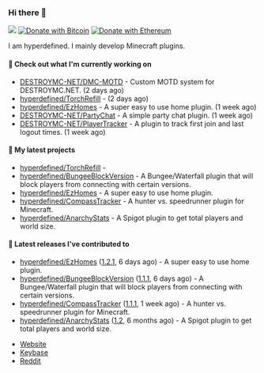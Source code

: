 ### Hi there 👋
![](https://komarev.com/ghpvc/?username=hyperdefined&color=blue) [![Donate with Bitcoin](https://en.cryptobadges.io/badge/micro/1F29aNKQzci3ga5LDcHHawYzFPXvELTFoL)](https://en.cryptobadges.io/donate/1F29aNKQzci3ga5LDcHHawYzFPXvELTFoL) [![Donate with Ethereum](https://en.cryptobadges.io/badge/micro/0x0f58B66993a315dbCc102b4276298B5Ff8895F41)](https://en.cryptobadges.io/donate/0x0f58B66993a315dbCc102b4276298B5Ff8895F41)

I am hyperdefined. I mainly develop Minecraft plugins.

#### 👷 Check out what I'm currently working on

- [DESTROYMC-NET/DMC-MOTD](https://github.com/DESTROYMC-NET/DMC-MOTD) - Custom MOTD system for DESTROYMC.NET. (2 days ago)
- [hyperdefined/TorchRefill](https://github.com/hyperdefined/TorchRefill) -  (2 days ago)
- [hyperdefined/EzHomes](https://github.com/hyperdefined/EzHomes) - A super easy to use home plugin. (1 week ago)
- [DESTROYMC-NET/PartyChat](https://github.com/DESTROYMC-NET/PartyChat) - A simple party chat plugin. (1 week ago)
- [DESTROYMC-NET/PlayerTracker](https://github.com/DESTROYMC-NET/PlayerTracker) - A plugin to track first join and last logout times. (1 week ago)

#### 🌱 My latest projects

- [hyperdefined/TorchRefill](https://github.com/hyperdefined/TorchRefill) - 
- [hyperdefined/BungeeBlockVersion](https://github.com/hyperdefined/BungeeBlockVersion) - A Bungee/Waterfall plugin that will block players from connecting with certain versions.
- [hyperdefined/EzHomes](https://github.com/hyperdefined/EzHomes) - A super easy to use home plugin.
- [hyperdefined/CompassTracker](https://github.com/hyperdefined/CompassTracker) - A hunter vs. speedrunner plugin for Minecraft.
- [hyperdefined/AnarchyStats](https://github.com/hyperdefined/AnarchyStats) - A Spigot plugin to get total players and world size.

#### 🔭 Latest releases I've contributed to

- [hyperdefined/EzHomes](https://github.com/hyperdefined/EzHomes) ([1.2.1](https://github.com/hyperdefined/EzHomes/releases/tag/1.2.1), 6 days ago) - A super easy to use home plugin.
- [hyperdefined/BungeeBlockVersion](https://github.com/hyperdefined/BungeeBlockVersion) ([1.1.1](https://github.com/hyperdefined/BungeeBlockVersion/releases/tag/1.1.1), 6 days ago) - A Bungee/Waterfall plugin that will block players from connecting with certain versions.
- [hyperdefined/CompassTracker](https://github.com/hyperdefined/CompassTracker) ([1.1.1](https://github.com/hyperdefined/CompassTracker/releases/tag/1.1.1), 1 week ago) - A hunter vs. speedrunner plugin for Minecraft.
- [hyperdefined/AnarchyStats](https://github.com/hyperdefined/AnarchyStats) ([1.2](https://github.com/hyperdefined/AnarchyStats/releases/tag/1.2), 6 months ago) - A Spigot plugin to get total players and world size.

* [Website](https://hyper.lol)
* [Keybase](https://keybase.io/deactivated)
* [Reddit](https://www.reddit.com/user/hyperdefined)
